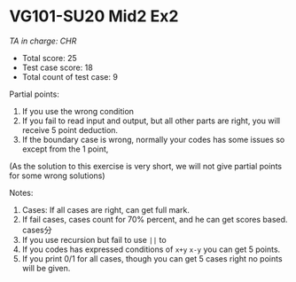 # VG101-SU20 Mid2 Ex2

*TA in charge: CHR*
- Total score: 25
- Test case score: 18
- Total count of test case: 9

Partial points:
1. If you use the wrong condition
2. If you fail to read input and output, but all other parts are right, you will receive 5 point deduction.
3. If the boundary case is wrong, normally your codes has some issues so except from the 1 point,

(As the solution to this exercise is very short, we will not give partial points for some wrong solutions)
 
Notes:
1. Cases: If all cases are right, can get full mark.
2. If fail cases, cases count for 70% percent, and he can get scores based. cases分
3. If you use recursion but fail to use `||` to 
4. If you codes has expressed conditions of `x+y` `x-y` you can get 5 points.
5. If you print 0/1 for all cases, though you can get 5 cases right no points will be given.
